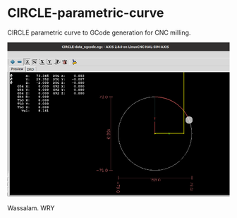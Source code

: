 # CIRCLE-parametric-curve
CIRCLE parametric curve to GCode generation for CNC milling.

![](CIRCLE-screenshots/CIRCLE-Screenshot.png)

Wassalam.
WRY


